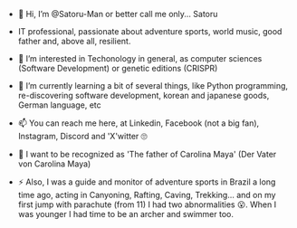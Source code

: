 - 👋 Hi, I’m @Satoru-Man or better call me only... Satoru
- IT professional, passionate about adventure sports, world music, good father and, above all, resilient.

- 👀 I’m interested in Techonology in general, as computer sciences (Software Development) or genetic editions (CRISPR)

- 🌱 I’m currently learning a bit of several things, like Python programming, re-discovering software development, korean and japanese goods, German language, etc
<!--- - 💞️ I’m looking to collaborate on --->
- 📫 You can reach me here, at Linkedin, Facebook (not a big fan), Instagram, Discord and 'X'witter 🙄

- 🙂 I want to be recognized as 'The father of Carolina Maya' (Der Vater von Carolina Maya)

- ⚡ Also, I was a guide and monitor of adventure sports in Brazil a long time ago, acting in Canyoning, Rafting, Caving, Trekking... and on my first jump with parachute (from 11) I had two abnormalities 😮. 
When I was younger I had time to be an archer and swimmer too.
<!---
Satoru-Man/Satoru-Man is a ✨ special ✨ repository because its `README.md` (this file) appears on your GitHub profile.
You can click the Preview link to take a look at your changes.
--->
